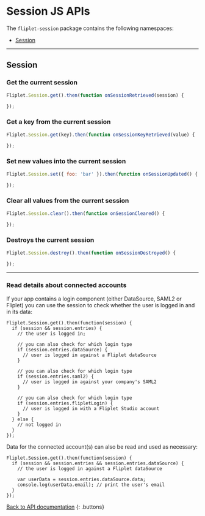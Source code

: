 # Session JS APIs

The `fliplet-session` package contains the following namespaces:

- [Session](#session)

---

## Session

### Get the current session

```js
Fliplet.Session.get().then(function onSessionRetrieved(session) {

});
```

### Get a key from the current session

```js
Fliplet.Session.get(key).then(function onSessionKeyRetrieved(value) {

});
```

### Set new values into the current session

```js
Fliplet.Session.set({ foo: 'bar' }).then(function onSessionUpdated() {

});
```

### Clear all values from the current session

```js
Fliplet.Session.clear().then(function onSessionCleared() {

});
```

### Destroys the current session

```js
Fliplet.Session.destroy().then(function onSessionDestroyed() {

});
```

---

### Read details about connected accounts

If your app contains a login component (either DataSource, SAML2 or Fliplet) you can use the session to check whether the user is logged in and in its data:

```
Fliplet.Session.get().then(function(session) {
  if (session && session.entries) {
    // the user is logged in;
    
    // you can also check for which login type
    if (session.entries.dataSource) {
      // user is logged in against a Fliplet dataSource
    }

    // you can also check for which login type
    if (session.entries.saml2) {
      // user is logged in against your company's SAML2
    }

    // you can also check for which login type
    if (session.entries.flipletLogin) {
      // user is logged in with a Fliplet Studio account
    }
  } else {
    // not logged in
  }
});
```

Data for the connected account(s) can also be read and used as necessary:

```
Fliplet.Session.get().then(function(session) {
  if (session && session.entries && session.entries.dataSource) {
    // the user is logged in against a Fliplet dataSource

    var userData = session.entries.dataSource.data;
    console.log(userData.email); // print the user's email
  }
});
```

[Back to API documentation](../API-Documentation.md)
{: .buttons}
